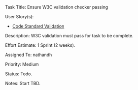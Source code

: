 Task Title: Ensure W3C validation checker passing

User Story(s): 
 * [Code Standard Validation](../story_code_standard_validation.md)

Description: W3C validation must pass for task to be complete.

Effort Estimate: 1 Sprint (2 weeks).

Assigned To: nathandh

Priority: Medium

Status: Todo.

Notes: Start TBD.